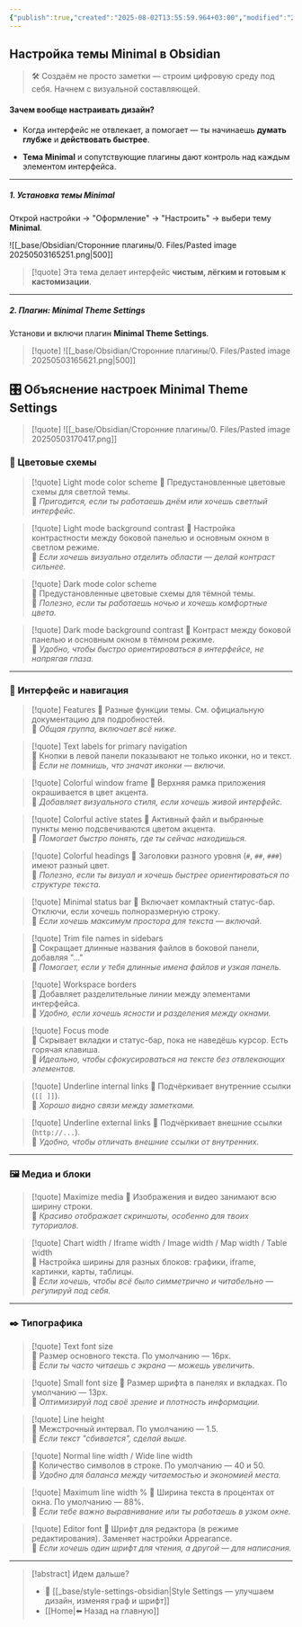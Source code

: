 ```yaml
---
{"publish":true,"created":"2025-08-02T13:55:59.964+03:00","modified":"2025-08-02T13:55:59.974+03:00","cssclasses":""}
---
```


## Настройка темы Minimal в Obsidian

> 🛠 Создаём не просто заметки — строим цифровую среду под себя. Начнем с визуальной составляющей.

#### Зачем вообще настраивать дизайн?

- Когда интерфейс не отвлекает, а помогает — ты начинаешь **думать глубже** и **действовать быстрее**.  

- **Тема Minimal** и сопутствующие плагины дают контроль над каждым элементом интерфейса.

---

##### 1. Установка темы **Minimal**

Открой настройки → "Оформление" → "Настроить" → выбери тему **Minimal**.

![[_base/Obsidian/Сторонние плагины/0. Files/Pasted image 20250503165251.png|500]]

>[!quote] Эта тема делает интерфейс 
>**чистым, лёгким и готовым к кастомизации**.

---

##### 2. Плагин: **Minimal Theme Settings**

Установи и включи плагин **Minimal Theme Settings**.  

>[!quote] ![[_base/Obsidian/Сторонние плагины/0. Files/Pasted image 20250503165621.png|500]]


## 🎛 Объяснение настроек Minimal Theme Settings

>[!quote] ![[_base/Obsidian/Сторонние плагины/0. Files/Pasted image 20250503170417.png]]

### 🎨 Цветовые схемы

>[!quote] Light mode color scheme
💬 Предустановленные цветовые схемы для светлой темы.  
📌 _Пригодится, если ты работаешь днём или хочешь светлый интерфейс._

>[!quote] Light mode background contrast
💬 Настройка контрастности между боковой панелью и основным окном в светлом режиме.  
📌 _Если хочешь визуально отделить области — делай контраст сильнее._

>[!quote] Dark mode color scheme  
💬 Предустановленные цветовые схемы для тёмной темы.  
📌 _Полезно, если ты работаешь ночью и хочешь комфортные цвета._

>[!quote] Dark mode background contrast 
💬 Контраст между боковой панелью и основным окном в тёмном режиме.  
📌 _Удобно, чтобы быстро ориентироваться в интерфейсе, не напрягая глаза._

---

### 🧩 Интерфейс и навигация

>[!quote] Features
💬 Разные функции темы. См. официальную документацию для подробностей.  
📌 _Общая группа, включает всё ниже._

>[!quote] Text labels for primary navigation  
💬 Кнопки в левой панели показывают не только иконки, но и текст.  
📌 _Если не помнишь, что значат иконки — включи._

>[!quote] Colorful window frame
💬 Верхняя рамка приложения окрашивается в цвет акцента.  
📌 _Добавляет визуального стиля, если хочешь живой интерфейс._

>[!quote] Colorful active states
💬 Активный файл и выбранные пункты меню подсвечиваются цветом акцента.  
📌 _Помогает быстро понять, где ты сейчас находишься._

>[!quote] Colorful headings
💬 Заголовки разного уровня (`#`, `##`, `###`) имеют разный цвет.  
📌 _Полезно, если ты визуал и хочешь быстрее ориентироваться по структуре текста._

>[!quote] Minimal status bar
💬 Включает компактный статус-бар. Отключи, если хочешь полноразмерную строку.  
📌 _Если хочешь максимум простора для текста — включай._

>[!quote] Trim file names in sidebars  
💬 Сокращает длинные названия файлов в боковой панели, добавляя "..."  
📌 _Помогает, если у тебя длинные имена файлов и узкая панель._

>[!quote] Workspace borders  
💬 Добавляет разделительные линии между элементами интерфейса.  
📌 _Удобно, если хочешь ясности и разделения между окнами._

>[!quote] Focus mode  
💬 Скрывает вкладки и статус-бар, пока не наведёшь курсор. Есть горячая клавиша.  
📌 _Идеально, чтобы сфокусироваться на тексте без отвлекающих элементов._

>[!quote] Underline internal links
💬 Подчёркивает внутренние ссылки (`[[ ]]`).  
📌 _Хорошо видно связи между заметками._

>[!quote] Underline external links
💬 Подчёркивает внешние ссылки (`http://...`).  
📌 _Удобно, чтобы отличать внешние ссылки от внутренних._

---

### 🖼 Медиа и блоки

>[!quote] Maximize media
💬 Изображения и видео занимают всю ширину строки.  
📌 _Красиво отображает скриншоты, особенно для твоих туториалов._

>[!quote] Chart width / Iframe width / Image width / Map width / Table width  
💬 Настройка ширины для разных блоков: графики, iframe, картинки, карты, таблицы.  
📌 _Если хочешь, чтобы всё было симметрично и читабельно — регулируй под себя._

---

### ✒️ Типографика

>[!quote] Text font size  
💬 Размер основного текста. По умолчанию — 16px.  
📌 _Если ты часто читаешь с экрана — можешь увеличить._

>[!quote] Small font size
💬 Размер шрифта в панелях и вкладках. По умолчанию — 13px.  
📌 _Оптимизируй под своё зрение и плотность информации._

>[!quote] Line height  
💬 Межстрочный интервал. По умолчанию — 1.5.  
📌 _Если текст "сбивается", сделай выше._

>[!quote] Normal line width / Wide line width  
💬 Количество символов в строке. По умолчанию — 40 и 50.  
📌 _Удобно для баланса между читаемостью и экономией места._

>[!quote] Maximum line width %
💬 Ширина текста в процентах от окна. По умолчанию — 88%.  
📌 _Если тебе важно выравнивание или ты работаешь в узком окне._

>[!quote] Editor font
💬 Шрифт для редактора (в режиме редактирования). Заменяет настройки Appearance.  
📌 _Если хочешь один шрифт для чтения, а другой — для написания._


---
> [!abstract] Идем дальше?
> - 🧠 [[_base/style-settings-obsidian\|Style Settings — улучшаем дизайн, изменяя граф и шрифт]]
> - [[Home\|⬅️ Назад на главную]]

